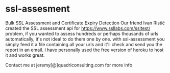 # ssl-assesment
Bulk SSL Assessment and Certificate Expiry Detection
Our friend Ivan Ristić created the SSL assessment api for https://www.ssllabs.com/ssltest/ problem,
if you wanted to assess hundreds or perhaps thousands of urls automatically, it's not ideal to do them one by one.
with ssl-assessment you simply feed it a file containing all your urls and it'll check and send you the report in an email.
I have personally used the free version of heroku to host it and works great.

Contact me at jeremy[@]quadriconsulting.com for more info
